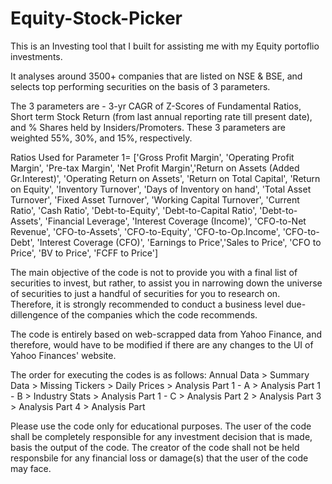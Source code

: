 # Equity-Stock-Picker
This is an Investing tool that I built for assisting me with my Equity portoflio investments.

It analyses around 3500+ companies that are listed on NSE & BSE, and selects top performing securities on the basis of 3 parameters.

The 3 parameters are - 3-yr CAGR of Z-Scores of Fundamental Ratios, Short term Stock Return (from last annual reporting rate till present date), and % Shares held by Insiders/Promoters. These 3 parameters are weighted 55%, 30%, and 15%, respectively.

Ratios Used for Parameter 1= ['Gross Profit Margin',	'Operating Profit Margin',	'Pre-tax Margin',	'Net Profit Margin','Return on Assets (Added Gr.Interest)',	'Operating Return on Assets',	'Return on Total Capital',	'Return on Equity', 'Inventory Turnover',	'Days of Inventory on hand', 'Total Asset Turnover',	'Fixed Asset Turnover',	'Working Capital Turnover',	'Current Ratio', 'Cash Ratio',	'Debt-to-Equity',	'Debt-to-Capital Ratio',	'Debt-to-Assets',	'Financial Leverage',	'Interest Coverage (Income)',	'CFO-to-Net Revenue',	'CFO-to-Assets',	'CFO-to-Equity',	'CFO-to-Op.Income',	'CFO-to-Debt',	'Interest Coverage (CFO)', 'Earnings to Price','Sales to Price',	'CFO to Price',	'BV to Price',	'FCFF to Price']

The main objective of the code is not to provide you with a final list of securities to invest, but rather, to assist you in narrowing down the universe of securities to just a handful of securities for you to research on. Therefore, it is strongly recommended to conduct a business level due-dillengence of the companies which the code recommends. 

The code is entirely based on web-scrapped data from Yahoo Finance, and therefore, would have to be modified if there are any changes to the UI of Yahoo Finances' website.

The order for executing the codes is as follows: Annual Data > Summary Data > Missing Tickers > Daily Prices > Analysis Part 1 - A > Analysis Part 1 - B > Industry Stats > Analysis Part 1 - C > Analysis Part 2 > Analysis Part 3 > Analysis Part 4 > Analysis Part

Please use the code only for educational purposes. The user of the code shall be completely responsible for any investment decision that is made, basis the output of the code. The creator of the code shall not be held responsbile for any financial loss or damage(s) that the user of the code may face.  
